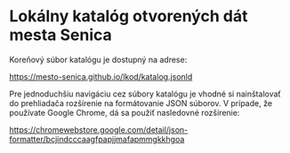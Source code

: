 # Lokálny katalóg otvorených dát mesta Senica
Koreňový súbor katalógu je dostupný na adrese:

https://mesto-senica.github.io/lkod/katalog.jsonld

Pre jednoduchšiu navigáciu cez súbory katalógu je vhodné si nainštalovať do prehliadača rozšírenie na formátovanie JSON súborov.
V prípade, že používate Google Chrome, dá sa použiť nasledovné rozšírenie:

https://chromewebstore.google.com/detail/json-formatter/bcjindcccaagfpapjjmafapmmgkkhgoa